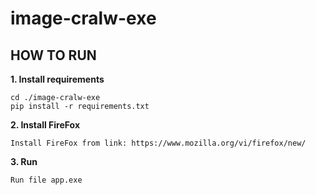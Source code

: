 # image-cralw-exe

## **HOW TO RUN**

**1. Install requirements**

```
cd ./image-cralw-exe
pip install -r requirements.txt
```

**2. Install FireFox**

```
Install FireFox from link: https://www.mozilla.org/vi/firefox/new/
```

**3. Run**

```
Run file app.exe
```
